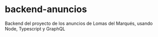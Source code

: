 # backend-anuncios
Backend del proyecto de los anuncios de Lomas del Marqués, usando Node, Typescript y GraphQL
